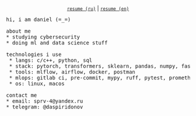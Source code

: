 <p align="center">
  <a href="https://notaskynet.github.io/resume/ru/"><code>resume (ru)</code></a> |
  <a href="https://notaskynet.github.io/resume/en/"><code>resume (en)</code></a>
</p>

<pre>
hi, i am daniel (=_=)

about me
* studying cybersecurity
* doing ml and data science stuff

technologies i use
 * langs: c/c++, python, sql
 * stack: pytorch, transformers, sklearn, pandas, numpy, fastapi
 * tools: mlflow, airflow, docker, postman
 * mlops: gitlab ci, pre-commit, mypy, ruff, pytest, prometheus
 * os: linux, macos

contact me
* email: sprv-4@yandex.ru
* telegram: @daspiridonov
</pre>
